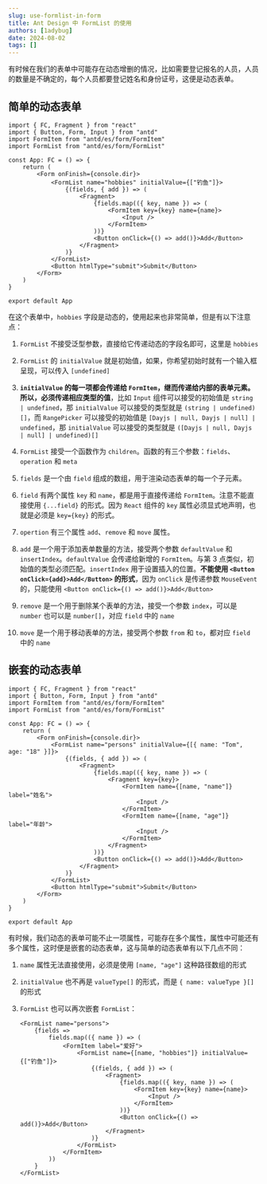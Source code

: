 ```yaml
---
slug: use-formlist-in-form
title: Ant Design 中 FormList 的使用
authors: [1adybug]
date: 2024-08-02
tags: []
---
```


有时候在我们的表单中可能存在动态增删的情况，比如需要登记报名的人员，人员的数量是不确定的，每个人员都要登记姓名和身份证号，这便是动态表单。

## 简单的动态表单

```tsx
import { FC, Fragment } from "react"
import { Button, Form, Input } from "antd"
import FormItem from "antd/es/form/FormItem"
import FormList from "antd/es/form/FormList"

const App: FC = () => {
    return (
        <Form onFinish={console.dir}>
            <FormList name="hobbies" initialValue={["钓鱼"]}>
                {(fields, { add }) => (
                    <Fragment>
                        {fields.map(({ key, name }) => (
                            <FormItem key={key} name={name}>
                                <Input />
                            </FormItem>
                        ))}
                        <Button onClick={() => add()}>Add</Button>
                    </Fragment>
                )}
            </FormList>
            <Button htmlType="submit">Submit</Button>
        </Form>
    )
}

export default App
```

在这个表单中，`hobbies` 字段是动态的，使用起来也非常简单，但是有以下注意点：

1. `FormList` 不接受泛型参数，直接给它传递动态的字段名即可，这里是 `hobbies`

2. `FormList` 的 `initialValue` 就是初始值，如果，你希望初始时就有一个输入框呈现，可以传入 `[undefined]`

3. **`initialValue` 的每一项都会传递给 `FormItem`，继而传递给内部的表单元素。所以，必须传递相应类型的值**，比如 `Input` 组件可以接受的初始值是 `string | undefined`，那 `initialValue` 可以接受的类型就是 `(string | undefined)[]`，而 `RangePicker` 可以接受的初始值是 `[Dayjs | null, Dayjs | null] | undefined`，那 `initialValue` 可以接受的类型就是 `([Dayjs | null, Dayjs | null] | undefined)[]`

4. `FormList` 接受一个函数作为 `children`。函数的有三个参数：`fields`、`operation` 和 `meta`

5. `fields` 是一个由 `field` 组成的数组，用于渲染动态表单的每一个子元素。

6. `field` 有两个属性 `key` 和 `name`，都是用于直接传递给 `FormItem`。注意不能直接使用 `{...field}` 的形式。因为 `React` 组件的 `key` 属性必须显式地声明，也就是必须是 `key={key}` 的形式。

7. `opertion` 有三个属性 `add`、`remove` 和 `move` 属性。

8. `add` 是一个用于添加表单数量的方法，接受两个参数 `defaultValue` 和 `insertIndex`。`defaultValue` 会传递给新增的 `FormItem`。与第 3 点类似，初始值的类型必须匹配。`insertIndex` 用于设置插入的位置。**不能使用 `<Button onClick={add}>Add</Button>` 的形式**，因为 `onClick` 是传递参数 `MouseEvent` 的，只能使用 `<Button onClick={() => add()}>Add</Button>`

9. `remove` 是一个用于删除某个表单的方法，接受一个参数 `index`，可以是 `number` 也可以是 `number[]`，对应 `field` 中的 `name`

10. `move` 是一个用于移动表单的方法，接受两个参数 `from` 和 `to`，都对应 `field` 中的 `name`

## 嵌套的动态表单

```tsx
import { FC, Fragment } from "react"
import { Button, Form, Input } from "antd"
import FormItem from "antd/es/form/FormItem"
import FormList from "antd/es/form/FormList"

const App: FC = () => {
    return (
        <Form onFinish={console.dir}>
            <FormList name="persons" initialValue={[{ name: "Tom", age: "18" }]}>
                {(fields, { add }) => (
                    <Fragment>
                        {fields.map(({ key, name }) => (
                            <Fragment key={key}>
                                <FormItem name={[name, "name"]} label="姓名">
                                    <Input />
                                </FormItem>
                                <FormItem name={[name, "age"]} label="年龄">
                                    <Input />
                                </FormItem>
                            </Fragment>
                        ))}
                        <Button onClick={() => add()}>Add</Button>
                    </Fragment>
                )}
            </FormList>
            <Button htmlType="submit">Submit</Button>
        </Form>
    )
}

export default App
```

有时候，我们动态的表单可能不止一项属性，可能存在多个属性，属性中可能还有多个属性，这时便是嵌套的动态表单，这与简单的动态表单有以下几点不同：

1. `name` 属性无法直接使用，必须是使用 `[name, "age"]` 这种路径数组的形式

2. `initialValue` 也不再是 `valueType[]` 的形式，而是 `{ name: valueType }[]` 的形式

3. `FormList` 也可以再次嵌套 `FormList`：

    ```tsx
    <FormList name="persons">
        {fields =>
            fields.map(({ name }) => (
                <FormItem label="爱好">
                    <FormList name={[name, "hobbies"]} initialValue={["钓鱼"]}>
                        {(fields, { add }) => (
                            <Fragment>
                                {fields.map(({ key, name }) => (
                                    <FormItem key={key} name={name}>
                                        <Input />
                                    </FormItem>
                                ))}
                                <Button onClick={() => add()}>Add</Button>
                            </Fragment>
                        )}
                    </FormList>
                </FormItem>
            ))
        }
    </FormList>
    ```
